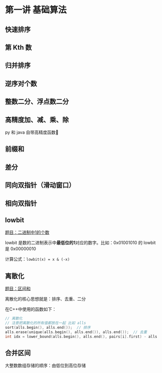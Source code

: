 # 第一讲 基础算法

## 快速排序


## 第 Kth 数


## 归并排序


## 逆序对个数


## 整数二分、浮点数二分


## 高精度加、减、乘、除

py 和 java 自带高精度函数🧐


## 前缀和


## 差分


## 同向双指针（滑动窗口）


## 相向双指针


## lowbit

[题目：二进制中1的个数](https://www.acwing.com/problem/content/803/)

lowbit 是数的二进制表示中**最低位的1**对应的数字。比如：0x01001010 的 lowbit 是 0x00000010

计算公式：`lowbit(x) = x & (-x)`


## 离散化

[题目：区间和](https://www.acwing.com/problem/content/804/)

离散化的核心思想就是：排序、去重、二分

在C++中使用的函数如下：

```C++
// 离散化 
// 注意把离散化的所有值都放在一起 比如 alls
sort(alls.begin(), alls.end());  // 排序
alls.erase(unique(alls.begin(), alls.end()), alls.end());  // 去重
int idx = lower_bound(alls.begin(), alls.end(), pairs[i].first) - alls.begin();  // 离散化后的下标
```

## 合并区间


大整数数组存储的顺序：由低位到高位存储 





